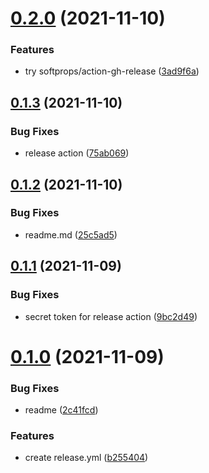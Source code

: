 # [0.2.0](https://github.com/lem0n4id/hello-github-actions/compare/v0.1.3...v0.2.0) (2021-11-10)


### Features

* try softprops/action-gh-release ([3ad9f6a](https://github.com/lem0n4id/hello-github-actions/commit/3ad9f6aa55a017ce43ee6bb773713f2ac6dd0225))



## [0.1.3](https://github.com/lem0n4id/hello-github-actions/compare/v0.1.2...v0.1.3) (2021-11-10)


### Bug Fixes

* release action ([75ab069](https://github.com/lem0n4id/hello-github-actions/commit/75ab0695d940866370e06b6c29a2847d562e99f0))



## [0.1.2](https://github.com/lem0n4id/hello-github-actions/compare/v0.1.1...v0.1.2) (2021-11-10)


### Bug Fixes

* readme.md ([25c5ad5](https://github.com/lem0n4id/hello-github-actions/commit/25c5ad52dfb10be501a5c76c38dd68dbc6bb5228))



## [0.1.1](https://github.com/lem0n4id/hello-github-actions/compare/v0.1.0...v0.1.1) (2021-11-09)


### Bug Fixes

* secret token for release action ([9bc2d49](https://github.com/lem0n4id/hello-github-actions/commit/9bc2d492dd3d7c2bff85da4121d5266c01b33085))



# [0.1.0](https://github.com/lem0n4id/hello-github-actions/compare/b255404eed35ce15887a315e2356810fbd4273a0...v0.1.0) (2021-11-09)


### Bug Fixes

* readme ([2c41fcd](https://github.com/lem0n4id/hello-github-actions/commit/2c41fcdf8ad7bf4f8569b4390e4f00f8f2463031))


### Features

* create release.yml ([b255404](https://github.com/lem0n4id/hello-github-actions/commit/b255404eed35ce15887a315e2356810fbd4273a0))



